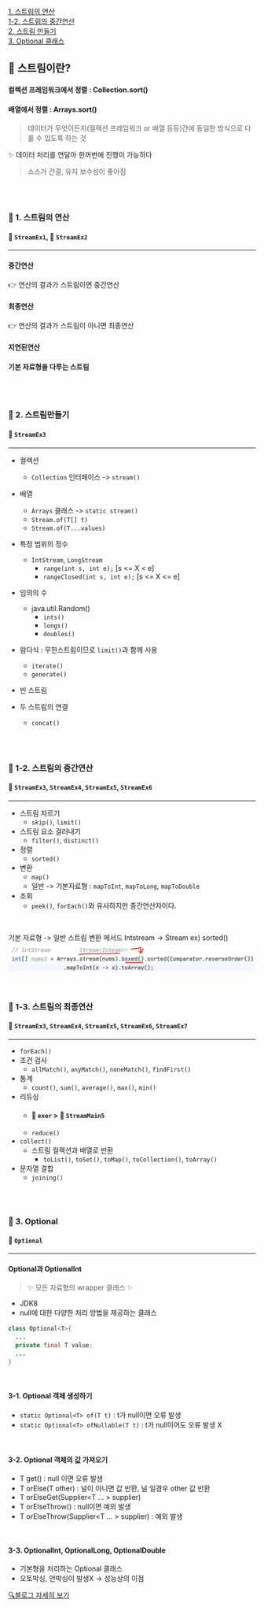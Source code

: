 [1. 스트림의 연산](#-1-스트림의-연산)<br>
[1-2. 스트림의 중간연산](#-1-2-스트림의-중간연산)<br>
[2. 스트림 만들기](#-2-스트림만들기)<br>
[3. Optional 클래스](#-3-optional)<br>

## 📕 스트림이란?
#### 컬렉션 프레임워크에서 정렬 : Collection.sort()
#### 배열에서 정렬 : Arrays.sort()

> 데이터가 무엇이든지(컬렉션 프레임워크 or 배열 등등)간에 동일한 방식으로 다룰 수 있도록 하는 것

✨ 데이터 처리를 연달아 한꺼번에 진행이 가능하다
> 소스가 간결, 유지 보수성이 좋아짐

<br>
<br>

### 📑 1. 스트림의 연산
#### 💾 `StreamEx1`, 💾 `StreamEx2`
___
#### 중간연산
👉 연산의 결과가 스트림이면 중간연산<br>
#### 최종연산
👉 연산의 결과가 스트림이 아니면 최종연산<br>
#### 지연된연산
#### 기본 자료형을 다루는 스트림

<br>
<br>

### 📑 2. 스트림만들기
#### 💾 `StreamEx3`
___
- 컬렉션
  - `Collection` 인터페이스 -> `stream()`
- 배열
  - `Arrays` 클래스 -> `static stream()`
  - `Stream.of(T[] t)`
  - `Stream.of(T...values)`

- 특정 범위의 정수
  - `IntStream`, `LongStream` 
      - `range(int s, int e);` [s <= X < e]
      - `rangeClosed(int s, int e);` [s <= X <= e]
- 임의의 수
  - java.util.Random()
    - `ints()`
    - `longs()`
    - `doubles()`
- 람다식 : 무한스트림이므로 `limit()`과 함께 사용
  - `iterate()`
  - `generate()`
- 빈 스트림
- 두 스트림의 연결
  - `concat()`

<br>
<br>

### 📑 1-2. 스트림의 중간연산
#### 💾 `StreamEx3`, `StreamEx4`, `StreamEx5`, `StreamEx6`
___
- 스트림 자르기
  - `skip()`, `limit()`
- 스트림 요소 걸러내기
  - `filter()`, `distinct()`
- 정렬
  - `sorted()`
- 변환
  - `map()`
  - 일반 -> 기본자료형 : `mapToInt`, `mapToLong`, `mapToDouble`
- 조회
  - `peek()`, `forEach()`와 유사하지만 중간연산자이다.

<br>

기본 자료형 -> 일반 스트림 변환 메서드
Intstream -> Stream<Integer>
ex) sorted()
![img.png](img.png)

<br>

### 📑 1-3. 스트림의 최종연산
#### 💾 `StreamEx3`, `StreamEx4`, `StreamEx5`, `StreamEx6`, `StreamEx7`
___
- `forEach()`
- 조건 검사
  - `allMatch()`, `anyMatch()`, `noneMatch()`, `findFirst()`
- 통계
  - `count()`, `sum()`, `average()`, `max()`, `min()`
- 리듀싱
  - #### 📂 `exer` > 💾 `StreamMain5`
  - `reduce()`
- `collect()`
  - 스트림 컬렉션과 배열로 반환
    - `toList()`, `toSet()`, `toMap()`, `toCollection()`, `toArray()`
- 문자열 결합
  - `joining()`
<br>
<br>

### 📑 3. Optional
#### 📂 `Optional` 
___
#### Optional과 OptionalInt
> ✨ 모든 자료형의 wrapper 클래스 ✨
- JDK8
- null에 대한 다양한 처리 방법을 제공하는 클래스
```java
class Optional<T>{
  ...
  private final T value;
  ...
}
```

<br>

#### 3-1. Optional 객체 생성하기
- `static Optional<T> of(T t)` : t가 null이면 오류 발생
- `static Optional<T> ofNullable(T t)` : t가 null이어도 오류 발생 X

<br>

#### 3-2. Optional 객체의 값 가져오기
  - T get() : null 이면 오류 발생
  - T orElse(T other) : 널이 아니면 값 반환, 널 일경우 other 값 반환
  - T orElseGet(Supplier<T ... > supplier)
  - T orElseThrow() : null이면 예외 발생
  - T orElseThrow(Supplier<T ... > supplier) : 예외 발생

<br>

#### 3-3. OptionalInt, OptionalLong, OptionalDouble
- 기본형을 처리하는 Optional 클래스
- 오토박싱, 언박싱이 발생X -> 성능상의 이점

[🔍블로그 자세히 보기](https://velog.io/@dani0817/JAVA-%EC%8A%A4%ED%8A%B8%EB%A6%BCStream%EC%9D%B4%EB%9E%80)